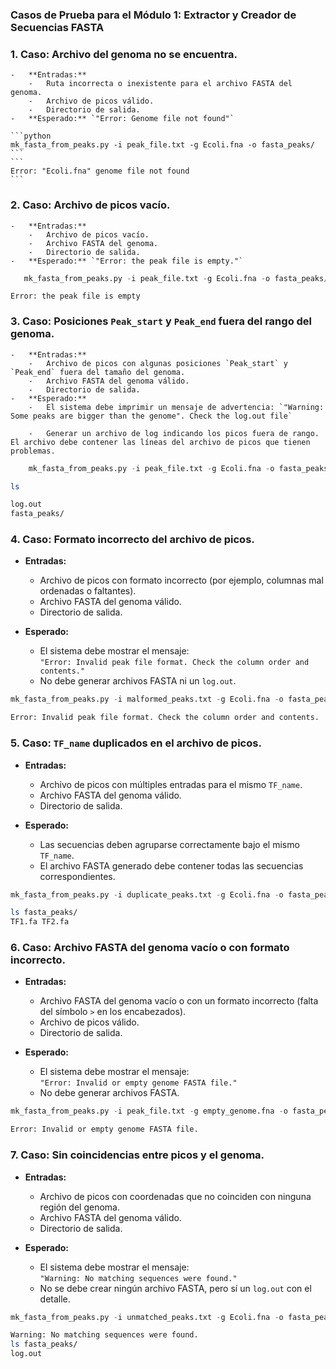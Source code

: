 ### Casos de Prueba para el Módulo 1: Extractor y Creador de Secuencias FASTA


### 1.  **Caso: Archivo del genoma no se encuentra.**
    
    -   **Entradas:**
        -   Ruta incorrecta o inexistente para el archivo FASTA del genoma.
        -   Archivo de picos válido.
        -   Directorio de salida.
    -   **Esperado:** `"Error: Genome file not found"`
    
    ```python
    mk_fasta_from_peaks.py -i peak_file.txt -g Ecoli.fna -o fasta_peaks/ 
    ```
    ```
    Error: "Ecoli.fna" genome file not found
    ```

### 2.  **Caso: Archivo de picos vacío.**
    
    -   **Entradas:**
        -   Archivo de picos vacío.
        -   Archivo FASTA del genoma.
        -   Directorio de salida.
    -   **Esperado:** `"Error: the peak file is empty."`

 ```python
    mk_fasta_from_peaks.py -i peak_file.txt -g Ecoli.fna -o fasta_peaks/ 
```
  
```
Error: the peak file is empty
```

### 3.  **Caso: Posiciones `Peak_start` y `Peak_end` fuera del rango del genoma.**
    
    -   **Entradas:**
        -   Archivo de picos con algunas posiciones `Peak_start` y `Peak_end` fuera del tamaño del genoma.
        -   Archivo FASTA del genoma válido.
        -   Directorio de salida.
    -   **Esperado:**
        -   El sistema debe imprimir un mensaje de advertencia: `"Warning: Some peaks are bigger than the genome". Check the log.out file`
        
        -   Generar un archivo de log indicando los picos fuera de rango. El archivo debe contener las líneas del archivo de picos que tienen problemas.

```python
    mk_fasta_from_peaks.py -i peak_file.txt -g Ecoli.fna -o fasta_peaks/ 
```

```bash
ls
```

```bash
log.out
fasta_peaks/
```

###  4. **Caso: Formato incorrecto del archivo de picos.**

   - **Entradas:**
     - Archivo de picos con formato incorrecto (por ejemplo, columnas mal ordenadas o faltantes).
     - Archivo FASTA del genoma válido.
     - Directorio de salida.

   - **Esperado:**
     - El sistema debe mostrar el mensaje:  
       `"Error: Invalid peak file format. Check the column order and contents."`
     - No debe generar archivos FASTA ni un `log.out`.

   ```python
   mk_fasta_from_peaks.py -i malformed_peaks.txt -g Ecoli.fna -o fasta_peaks/
   ```

   ```bash
   Error: Invalid peak file format. Check the column order and contents.
   ```

### 5. **Caso: `TF_name` duplicados en el archivo de picos.**

   - **Entradas:**
     - Archivo de picos con múltiples entradas para el mismo `TF_name`.
     - Archivo FASTA del genoma válido.
     - Directorio de salida.

   - **Esperado:**
     - Las secuencias deben agruparse correctamente bajo el mismo `TF_name`.
     - El archivo FASTA generado debe contener todas las secuencias correspondientes.

   ```python
   mk_fasta_from_peaks.py -i duplicate_peaks.txt -g Ecoli.fna -o fasta_peaks/
   ```

   ```bash
   ls fasta_peaks/
   TF1.fa TF2.fa
   ```



###  6. **Caso: Archivo FASTA del genoma vacío o con formato incorrecto.**

   - **Entradas:**
     - Archivo FASTA del genoma vacío o con un formato incorrecto (falta del símbolo `>` en los encabezados).
     - Archivo de picos válido.
     - Directorio de salida.

   - **Esperado:**
     - El sistema debe mostrar el mensaje:  
       `"Error: Invalid or empty genome FASTA file."`
     - No debe generar archivos FASTA.

   ```python
   mk_fasta_from_peaks.py -i peak_file.txt -g empty_genome.fna -o fasta_peaks/
   ```

   ```bash
   Error: Invalid or empty genome FASTA file.
   ```


### 7. **Caso: Sin coincidencias entre picos y el genoma.**

   - **Entradas:**
     - Archivo de picos con coordenadas que no coinciden con ninguna región del genoma.
     - Archivo FASTA del genoma válido.
     - Directorio de salida.

   - **Esperado:**
     - El sistema debe mostrar el mensaje:  
       `"Warning: No matching sequences were found."`
     - No se debe crear ningún archivo FASTA, pero sí un `log.out` con el detalle.

   ```python
   mk_fasta_from_peaks.py -i unmatched_peaks.txt -g Ecoli.fna -o fasta_peaks/
   ```

   ```bash
   Warning: No matching sequences were found.
   ls fasta_peaks/
   log.out
   ```
